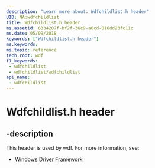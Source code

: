 ```yaml
---
description: "Learn more about: Wdfchildlist.h header"
UID: NA:wdfchildlist
title: Wdfchildlist.h header
ms.assetid: 6334207f-bf2f-36c9-a6cd-016dd23fc11c
ms.date: 05/09/2018
keywords: ["Wdfchildlist.h header"]
ms.keywords: 
ms.topic: reference
tech.root: wdf
f1_keywords:
 - wdfchildlist
 - wdfchildlist/wdfchildlist
api_name:
 - wdfchildlist
---
```


# Wdfchildlist.h header


## -description

This header is used by wdf. For more information, see:

- [Windows Driver Framework](../_wdf/index.md)

